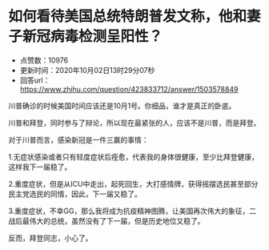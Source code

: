 # 如何看待美国总统特朗普发文称，他和妻子新冠病毒检测呈阳性？
- 点赞数：10976
- 更新时间：2020年10月02日13时29分07秒
- 回答url：https://www.zhihu.com/question/423833712/answer/1503578849
<body>
 <p data-pid="RSbDDUIL">川普确诊的时候美国时间应该还是10月1号。你细品，谁才是真正的卧底。</p>
 <p data-pid="ASZv6I-H">川普和拜登，同时参与了辩论，所以现在最紧张的人，应该不是川普，而是拜登。</p>
 <p data-pid="G6T2GuuV">对于川普而言，感染新冠是一件三赢的事情：</p>
 <p data-pid="nwISVcAZ">1.无症状感染或者只有轻度症状后痊愈，代表我的身体很健康，至少比拜登健康，这样我下一届稳了。</p>
 <p data-pid="2JLo8pI_">2.重度症状，但是从ICU中走出，起死回生，大打感情牌，获得摇摆选民甚至部分民主党选民的同情，因此，下一届又稳了。</p>
 <p data-pid="t7nU5efd">3.重度症状，不幸GG，那么我将成为抗疫精神图腾，让美国再次伟大的象征，二战后最伟大的总统，虽然没有了下一届，但是历史地位又稳了。</p>
 <p data-pid="3ZiU8RFu">反而，拜登同志，小心了。</p>
 <p></p>
 <p></p>
</body>